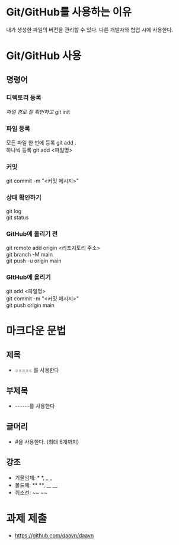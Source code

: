 # Git/GitHub를 사용하는 이유
내가 생성한 파일의 버전을 관리할 수 있다.
다른 개발자와 협업 시에 사용한다.

# Git/GitHub 사용
## 명령어
### 디렉토리 등록
*파일 경로 잘 확인하고* git init 
### 파일 등록
모든 파일 한 번에 등록 git add .  
하나씩 등록 git add <파일명>
### 커밋
git commit -m "<커밋 메시지>"
### 상태 확인하기
git log  
git status
### GitHub에 올리기 전
git remote add origin <리포지토리 주소>  
git branch -M main  
git push -u origin main  
### GItHub에 올리기
git add <파일명>  
git commit -m "<커밋 메시지>"  
git push origin main

# 마크다운 문법
## 제목
- ===== 를 사용한다
## 부제목 
- ------를 사용한다
## 글머리
- #을 사용한다. (최대 6개까지)
## 강조
- 기울임체: * *, _ _
- 볼드체: ** **, __ __
- 취소선: ~~ ~~


# 과제 제출
- https://github.com/daavn/daavn